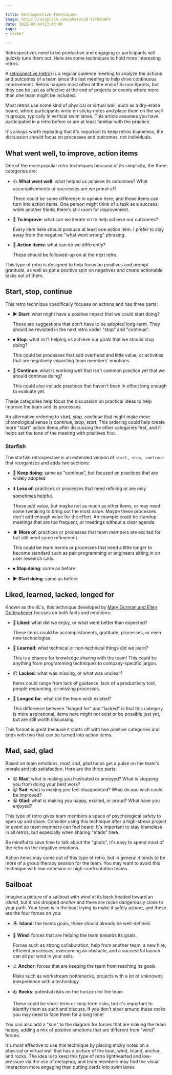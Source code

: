 ```yaml
---

title: Retrospective Techniques
image: https://unsplash.com/photos/B-7sTUA2RFY
date: 2022-02-04T23:03:00
tags:
- career

---
```


Retrospectives need to be productive and engaging or participants will quickly tune them out. Here are some techniques to hold more interesting retros.

A [retrospective (retro)](https://www.agilealliance.org/glossary/heartbeatretro) is a regular cadence meeting to analyze the actions and outcomes of a team since the last meeting to help drive continuous improvement. Retros happen most often at the end of Scrum Sprints, but they can be just as effective at the end of projects or events where more than one team might be included.

Most retros use some kind of physical or virtual wall, such as a dry-erase board, where participants write on sticky notes and place them on the wall in groups, typically in vertical swim lanes. This article assumes you have participated in a retro before or are at least familiar with the practice.

It's always worth repeating that it's important to keep retros blameless, the discussion should focus on processes and outcomes, not individuals.

## What went well, to improve, action items

One of the more popular retro techniques because of its simplicity, the three categories are:

- 👍 **What went well**: what helped us achieve its outcomes? What accomplishments or successes are we proud of?

  There could be some difference in opinion here, and those items can turn into action items. One person might think of a task as a success, while another thinks there's still room for improvement.

- 💭 **To improve**: what can we iterate on to help achieve our outcomes?

  Every item here should produce at least one action item. I prefer to stay away from the negative "what went wrong" phrasing.

- 📝 **Action items**: what can do we differently?

  These should be followed-up on at the next retro.

This type of retro is designed to help focus on positives and prompt gratitude, as well as put a positive spin on negatives and create actionable tasks out of them.

## Start, stop, continue

This retro technique specifically focuses on actions and has three parts:

- ▶️ **Start**️: what might have a positive impact that we could start doing?

  These are suggestions that don't have to be adopted long-term. They should be revisited in the next retro under "stop" and "continue".

- ⏹ **Stop**: what isn't helping us achieve our goals that we should stop doing?

  This could be processes that add overhead and little value, or activities that are negatively impacting team members' emotions.

- 🔁 **Continue**: what is working well that isn't common practice yet that we should continue doing?

  This could also include practices that haven't been in effect long enough to evaluate yet.

These categories help focus the discussion on practical ideas to help improve the team and its processes.

An alternative ordering to _start, stop, continue_ that might make more chronological sense is _continue, stop, start_. This ordering could help create more "start" action items after discussing the other categories first, and it helps set the tone of the meeting with positives first.

### Starfish

The starfish retrospective is an extended version of `start, stop, continue` that reorganizes and adds two sections:

- 🔁 **Keep doing**: same as "continue", but focused on practices that are widely adopted
- ⬇️ **Less of**️: practices or processes that need refining or are only sometimes helpful.

  These add value, but maybe not as much as other items, or may need some tweaking to bring out the most value. Maybe these processes don't add enough value for the effort. An example could be standup meetings that are too frequent, or meetings without a clear agenda.

- ⬆️ **More of**️: practices or processes that team members are excited for but still need some refinement.

  This could be team norms or processes that need a little longer to become standard such as pair programming or engineers sitting in on user research calls.

- ⏹ **Stop doing**: same as before
- ▶️ **Start doing**️: same as before

## Liked, learned, lacked, longed for

Known as the 4L's, this technique developed by [Mary Gorman and Ellen Gottesdiener](https://www.ebgconsulting.com/blog/the-4ls-a-retrospective-technique/) focuses on both facts and emotions:

- 🙂 **Liked**: what did we enjoy, or what went better than expected?

  These items could be accomplishments, gratitude, processes, or even new technologies.

- 🧠 **Learned**: what technical or non-technical things did we learn?

  This is a chance for knowledge sharing with the team! This could be anything from programming techniques to company-specific jargon.

- 😞 **Lacked**: what was missing, or what was unclear?

  Items could range from lack of guidance, lack of a productivity tool, people resourcing, or missing processes.

- 💭 **Longed for**: what did the team wish existed?

  This difference between "longed for" and "lacked" is that this category is more aspirational, items here might not exist or be possible just yet, but are still worth discussing.

This format is great because it starts off with two positive categories and ends with two that can be turned into action items.

## Mad, sad, glad

Based on team emotions, _mad, sad, glad_ helps get a pulse on the team's morale and job satisfaction. Here are the three parts:

- 😡 **Mad**: what is making you frustrated or annoyed? What is stopping you from doing your best work?
- 😔 **Sad**: what is making you feel disappointed? What do you wish could be improved?
- 😀 **Glad**: what is making you happy, excited, or proud? What have you enjoyed?

This type of retro gives team members a space of psychological safety to open up and share. Consider using this technique after a high-stress project or event so team members can feel heard. It's important to stay blameless in all retros, but especially when sharing "mads" here.

Be mindful to save time to talk about the "glads", it's easy to spend most of the retro on the negative emotions.

Action items may come out of this type of retro, but in general it tends to be more of a group therapy session for the team. You may want to avoid this technique with low-cohesion or high-confrontation teams.

## Sailboat

Imagine a picture of a sailboat with _wind_ at its back headed toward an _island_, but it has dropped _anchor_ and there are _rocks_ dangerously close to your path. Your team is in the boat trying to make it safely ashore, and these are the four forces on you:

- 🏝 **Island**: the teams goals, these should already be well-defined.
- 💨 **Wind**: forces that are helping the team towards its goals.

  Forces such as strong collaboration, help from another team, a new hire, efficient processes, overcoming an obstacle, and a successful launch can all put wind in your sails.

- ⚓️ **Anchor**️: forces that are keeping the team from reaching its goals.

  Risks such as workstream bottlenecks, projects with a lot of unknowns, inexperience with a technology

- 🪨 **Rocks**: potential risks on the horizon for the team.

  These could be short-term or long-term risks, but it's important to identify them as such and discuss. If you don't steer around these rocks you may need to face them for a long time!

You can also add a "sun" to the diagram for forces that are making the team happy, adding a mix of positive emotions that are different from "wind" forces.

It's most effective to use this technique by placing sticky notes on a physical or virtual wall that has a picture of the boat, wind, island, anchor, and rocks. The idea is to keep this type of retro lighthearted and low-pressure via the use of metaphor, and team members may find the visual interaction more engaging than putting cards into swim lanes.
